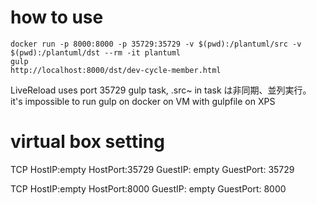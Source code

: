 # how to use
```
docker run -p 8000:8000 -p 35729:35729 -v $(pwd):/plantuml/src -v $(pwd):/plantuml/dst --rm -it plantuml
gulp
http://localhost:8000/dst/dev-cycle-member.html
```
LiveReload uses port 35729
gulp task, .src~ in task は非同期、並列実行。
it's impossible to run gulp on docker on VM with gulpfile on XPS

# virtual box setting
TCP
HostIP:empty
HostPort:35729
GuestIP: empty
GuestPort: 35729

TCP
HostIP:empty
HostPort:8000
GuestIP: empty
GuestPort: 8000
